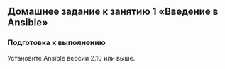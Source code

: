 ## Домашнее задание к занятию 1 «Введение в Ansible»
### Подготовка к выполнению
Установите Ansible версии 2.10 или выше.

